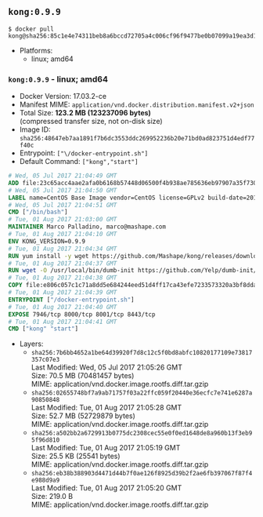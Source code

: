 ## `kong:0.9.9`

```console
$ docker pull kong@sha256:85c1e4e74311beb8a6bccd72705a4c006cf96f9477be0b07099a19ea3d157b30
```

-	Platforms:
	-	linux; amd64

### `kong:0.9.9` - linux; amd64

-	Docker Version: 17.03.2-ce
-	Manifest MIME: `application/vnd.docker.distribution.manifest.v2+json`
-	Total Size: **123.2 MB (123237096 bytes)**  
	(compressed transfer size, not on-disk size)
-	Image ID: `sha256:48647eb7aa1891f7b6dc3553ddc269952236b20e71bd0ad823751d4edf77f40c`
-	Entrypoint: `["\/docker-entrypoint.sh"]`
-	Default Command: `["kong","start"]`

```dockerfile
# Wed, 05 Jul 2017 21:04:49 GMT
ADD file:23c65acc4aae2afa0b6168b57448d06500f4b938ae785636eb97907a35f730a6 in / 
# Wed, 05 Jul 2017 21:04:50 GMT
LABEL name=CentOS Base Image vendor=CentOS license=GPLv2 build-date=20170705
# Wed, 05 Jul 2017 21:04:51 GMT
CMD ["/bin/bash"]
# Tue, 01 Aug 2017 21:03:00 GMT
MAINTAINER Marco Palladino, marco@mashape.com
# Tue, 01 Aug 2017 21:04:10 GMT
ENV KONG_VERSION=0.9.9
# Tue, 01 Aug 2017 21:04:34 GMT
RUN yum install -y wget https://github.com/Mashape/kong/releases/download/$KONG_VERSION/kong-$KONG_VERSION.el7.noarch.rpm &&     yum clean all
# Tue, 01 Aug 2017 21:04:37 GMT
RUN wget -O /usr/local/bin/dumb-init https://github.com/Yelp/dumb-init/releases/download/v1.1.3/dumb-init_1.1.3_amd64 &&     chmod +x /usr/local/bin/dumb-init
# Tue, 01 Aug 2017 21:04:38 GMT
COPY file:e806c057c1c71a8dd5e684244eed51d4ff17ca43efe7233573320a3bf8dda3a4 in /docker-entrypoint.sh 
# Tue, 01 Aug 2017 21:04:39 GMT
ENTRYPOINT ["/docker-entrypoint.sh"]
# Tue, 01 Aug 2017 21:04:40 GMT
EXPOSE 7946/tcp 8000/tcp 8001/tcp 8443/tcp
# Tue, 01 Aug 2017 21:04:41 GMT
CMD ["kong" "start"]
```

-	Layers:
	-	`sha256:7b6bb4652a1be64d39920f7d8c12c5f0bd8abfc10820177109e73817357c07e3`  
		Last Modified: Wed, 05 Jul 2017 21:05:26 GMT  
		Size: 70.5 MB (70481457 bytes)  
		MIME: application/vnd.docker.image.rootfs.diff.tar.gzip
	-	`sha256:02655748bf7a9ab71757f03a22ffc059f20440e36ecfc7e741e6287a90850848`  
		Last Modified: Tue, 01 Aug 2017 21:05:28 GMT  
		Size: 52.7 MB (52729879 bytes)  
		MIME: application/vnd.docker.image.rootfs.diff.tar.gzip
	-	`sha256:a502bb2a6729913b0775dc2308cec55e0f0ed1648de8a960b13f3eb95f96d810`  
		Last Modified: Tue, 01 Aug 2017 21:05:19 GMT  
		Size: 25.5 KB (25541 bytes)  
		MIME: application/vnd.docker.image.rootfs.diff.tar.gzip
	-	`sha256:eb38b388903d4471d44b7f0ae126f8925d39b2f2ae6fb397067f87f4e988d9a9`  
		Last Modified: Tue, 01 Aug 2017 21:05:20 GMT  
		Size: 219.0 B  
		MIME: application/vnd.docker.image.rootfs.diff.tar.gzip

